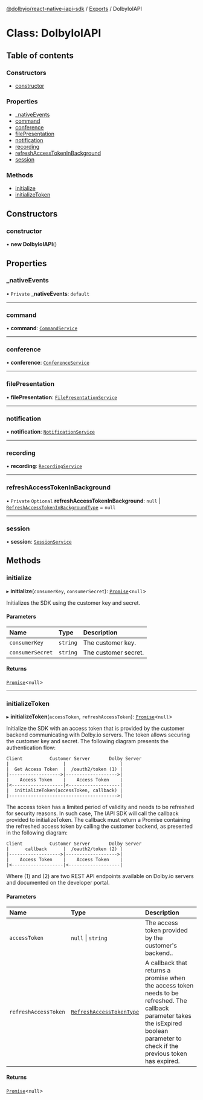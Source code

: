 [@dolbyio/react-native-iapi-sdk](../README.md) / [Exports](../modules.md) / DolbyIoIAPI

# Class: DolbyIoIAPI

## Table of contents

### Constructors

- [constructor](DolbyIoIAPI.md#constructor)

### Properties

- [_nativeEvents](DolbyIoIAPI.md#_nativeevents)
- [command](DolbyIoIAPI.md#command)
- [conference](DolbyIoIAPI.md#conference)
- [filePresentation](DolbyIoIAPI.md#filepresentation)
- [notification](DolbyIoIAPI.md#notification)
- [recording](DolbyIoIAPI.md#recording)
- [refreshAccessTokenInBackground](DolbyIoIAPI.md#refreshaccesstokeninbackground)
- [session](DolbyIoIAPI.md#session)

### Methods

- [initialize](DolbyIoIAPI.md#initialize)
- [initializeToken](DolbyIoIAPI.md#initializetoken)

## Constructors

### constructor

• **new DolbyIoIAPI**()

## Properties

### \_nativeEvents

• `Private` **\_nativeEvents**: `default`

___

### command

• **command**: [`CommandService`](_internal_.CommandService.md)

___

### conference

• **conference**: [`ConferenceService`](_internal_.ConferenceService.md)

___

### filePresentation

• **filePresentation**: [`FilePresentationService`](_internal_.FilePresentationService.md)

___

### notification

• **notification**: [`NotificationService`](_internal_.NotificationService.md)

___

### recording

• **recording**: [`RecordingService`](_internal_.RecordingService.md)

___

### refreshAccessTokenInBackground

• `Private` `Optional` **refreshAccessTokenInBackground**: ``null`` \| [`RefreshAccessTokenInBackgroundType`](../modules/_internal_.md#refreshaccesstokeninbackgroundtype) = `null`

___

### session

• **session**: [`SessionService`](_internal_.SessionService.md)

## Methods

### initialize

▸ **initialize**(`consumerKey`, `consumerSecret`): [`Promise`](../modules/_internal_.md#promise)<``null``\>

Initializes the SDK using the customer key and secret.

#### Parameters

| Name | Type | Description |
| :------ | :------ | :------ |
| `consumerKey` | `string` | The customer key. |
| `consumerSecret` | `string` | The customer secret. |

#### Returns

[`Promise`](../modules/_internal_.md#promise)<``null``\>

___

### initializeToken

▸ **initializeToken**(`accessToken`, `refreshAccessToken`): [`Promise`](../modules/_internal_.md#promise)<``null``\>

Initialize the SDK with an access token that is provided by the customer backend communicating with Dolby.io servers. The token allows securing the customer key and secret.
The following diagram presents the authentication flow:
```
Client          Customer Server       Dolby Server
|                    |                    |
|  Get Access Token  |  /oauth2/token (1) |
|------------------->|------------------->|
|    Access Token    |    Access Token    |
|<-------------------|<-------------------|
|  initializeToken(accessToken, callback) |
|---------------------------------------->|
```
The access token has a limited period of validity and needs to be refreshed for security reasons. In such case,
The IAPI SDK will call the callback provided to initializeToken. The callback must return a Promise
containing the refreshed access token by calling the customer backend, as presented in the following diagram:

```
Client          Customer Server       Dolby Server
|      callback      |  /oauth2/token (2) |
|------------------->|------------------->|
|    Access Token    |    Access Token    |
|<-------------------|<-------------------|
```
Where (1) and (2) are two REST API endpoints available on Dolby.io servers and documented on the developer portal.

#### Parameters

| Name | Type | Description |
| :------ | :------ | :------ |
| `accessToken` | ``null`` \| `string` | The access token provided by the customer's backend.. |
| `refreshAccessToken` | [`RefreshAccessTokenType`](../modules/_internal_.md#refreshaccesstokentype) | A callback that returns a promise when the access token needs to be refreshed. The callback parameter takes the isExpired boolean parameter to check if the previous token has expired. |

#### Returns

[`Promise`](../modules/_internal_.md#promise)<``null``\>
